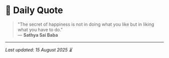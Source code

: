 # 📜 Daily Quote

> "The secret of happiness is not in doing what you like but in liking what you have to do."  
> — **Sathya Sai Baba**

---

_Last updated: 15 August 2025 ⏳_
